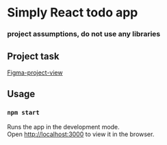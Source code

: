 # Simply React todo app

### project assumptions, do not use any libraries


## Project task

[Figma-project-view](https://www.figma.com/file/4ypkpVvc2U8Diu84wsuSb2/Zadanie-rekturacyjne-2.0-(Copy)?node-id=5%3A3)

## Usage


### `npm start`

Runs the app in the development mode.\
Open [http://localhost:3000](http://localhost:3000) to view it in the browser.
